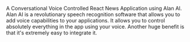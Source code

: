 A Conversational Voice Controlled React News Application using Alan AI. 
Alan AI is a revolutionary speech recognition software that allows you to add voice capabilities to your applications.
It allows you to control absolutely everything in the app using your voice. 
Another huge benefit is that it's extremely easy to integrate it. 
